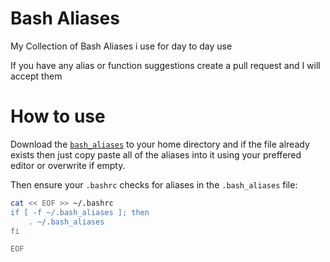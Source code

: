 # Bash Aliases
My Collection of Bash Aliases i use for day to day use

If you have any alias or function suggestions create a pull request and I will accept them


# How to use
Download the [`bash_aliases`](https://raw.githubusercontent.com/Fury10/bash_aliases/main/.bash_aliases) to your home directory and if the file already exists then just copy paste all of the aliases into it using your preffered editor or overwrite if empty.

Then ensure your `.bashrc` checks for aliases in the `.bash_aliases` file:

````bash
cat << EOF >> ~/.bashrc
if [ -f ~/.bash_aliases ]; then
    . ~/.bash_aliases
fi

EOF
````
